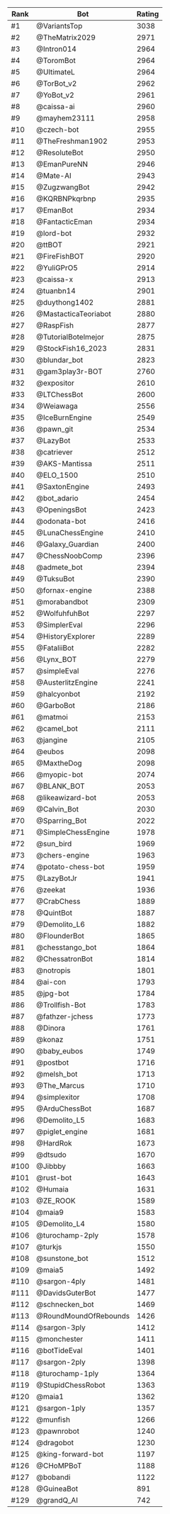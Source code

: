 Rank|Bot|Rating
---|---|---
#1|@VariantsTop|3038
#2|@TheMatrix2029|2971
#3|@Intron014|2964
#4|@ToromBot|2964
#5|@UltimateL|2964
#6|@TorBot_v2|2962
#7|@YoBot_v2|2961
#8|@caissa-ai|2960
#9|@mayhem23111|2958
#10|@czech-bot|2955
#11|@TheFreshman1902|2953
#12|@ResoluteBot|2950
#13|@EmanPureNN|2946
#14|@Mate-AI|2943
#15|@ZugzwangBot|2942
#16|@KQRBNPkqrbnp|2935
#17|@EmanBot|2934
#18|@FantacticEman|2934
#19|@lord-bot|2932
#20|@ttBOT|2921
#21|@FireFishBOT|2920
#22|@YuliGPrO5|2914
#23|@caissa-x|2913
#24|@tuanbn14|2901
#25|@duythong1402|2881
#26|@MastacticaTeoriabot|2880
#27|@RaspFish|2877
#28|@TutorialBotelmejor|2875
#29|@StockFish16_2023|2831
#30|@blundar_bot|2823
#31|@gam3play3r-BOT|2760
#32|@expositor|2610
#33|@LTChessBot|2600
#34|@Weiawaga|2556
#35|@IceBurnEngine|2549
#36|@pawn_git|2534
#37|@LazyBot|2533
#38|@catriever|2512
#39|@AKS-Mantissa|2511
#40|@ELO_1500|2510
#41|@SaxtonEngine|2493
#42|@bot_adario|2454
#43|@OpeningsBot|2423
#44|@odonata-bot|2416
#45|@LunaChessEngine|2410
#46|@Galaxy_Guardian|2400
#47|@ChessNoobComp|2396
#48|@admete_bot|2394
#49|@TuksuBot|2390
#50|@fornax-engine|2388
#51|@morabandbot|2309
#52|@WolfuhfuhBot|2297
#53|@SimplerEval|2296
#54|@HistoryExplorer|2289
#55|@FataliiBot|2282
#56|@Lynx_BOT|2279
#57|@simpleEval|2276
#58|@AusterlitzEngine|2241
#59|@halcyonbot|2192
#60|@GarboBot|2186
#61|@matmoi|2153
#62|@camel_bot|2111
#63|@jangine|2105
#64|@eubos|2098
#65|@MaxtheDog|2098
#66|@myopic-bot|2074
#67|@BLANK_BOT|2053
#68|@likeawizard-bot|2053
#69|@Calvin_Bot|2030
#70|@Sparring_Bot|2022
#71|@SimpleChessEngine|1978
#72|@sun_bird|1969
#73|@chers-engine|1963
#74|@potato-chess-bot|1959
#75|@LazyBotJr|1941
#76|@zeekat|1936
#77|@CrabChess|1889
#78|@QuintBot|1887
#79|@Demolito_L6|1882
#80|@FlounderBot|1865
#81|@chesstango_bot|1864
#82|@ChessatronBot|1814
#83|@notropis|1801
#84|@ai-con|1793
#85|@jpg-bot|1784
#86|@Trollfish-Bot|1783
#87|@fathzer-jchess|1773
#88|@Dinora|1761
#89|@konaz|1751
#90|@baby_eubos|1749
#91|@postbot|1716
#92|@melsh_bot|1713
#93|@The_Marcus|1710
#94|@simplexitor|1708
#95|@ArduChessBot|1687
#96|@Demolito_L5|1683
#97|@piglet_engine|1681
#98|@HardRok|1673
#99|@dtsudo|1670
#100|@Jibbby|1663
#101|@rust-bot|1643
#102|@Humaia|1631
#103|@ZE_ROOK|1589
#104|@maia9|1583
#105|@Demolito_L4|1580
#106|@turochamp-2ply|1578
#107|@turkjs|1550
#108|@sunstone_bot|1512
#109|@maia5|1492
#110|@sargon-4ply|1481
#111|@DavidsGuterBot|1477
#112|@schnecken_bot|1469
#113|@RoundMoundOfRebounds|1426
#114|@sargon-3ply|1412
#115|@monchester|1411
#116|@botTideEval|1401
#117|@sargon-2ply|1398
#118|@turochamp-1ply|1364
#119|@StupidChessRobot|1363
#120|@maia1|1362
#121|@sargon-1ply|1357
#122|@munfish|1266
#123|@pawnrobot|1240
#124|@dragobot|1230
#125|@king-forward-bot|1197
#126|@CHoMPBoT|1188
#127|@bobandi|1122
#128|@GuineaBot|891
#129|@grandQ_AI|742
